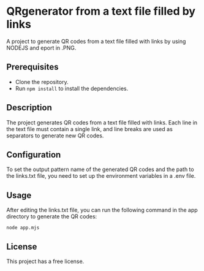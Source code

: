 # QRgenerator from a text file filled by links
A project to generate QR codes from a text file filled with links by using NODEJS and eport in .PNG.

## Prerequisites
- Clone the repository.
- Run `npm install` to install the dependencies.

## Description
The project generates QR codes from a text file filled with links. Each line in the text file must contain a single link, and line breaks are used as separators to generate new QR codes.

## Configuration
To set the output pattern name of the generated QR codes and the path to the links.txt file, you need to set up the environment variables in a .env file.

## Usage
After editing the links.txt file, you can run the following command in the app directory to generate the QR codes:

`node app.mjs`


## License
This project has a free license.
